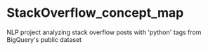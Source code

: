 # StackOverflow_concept_map
NLP project analyzing stack overflow posts with 'python' tags from BigQuery's public dataset
